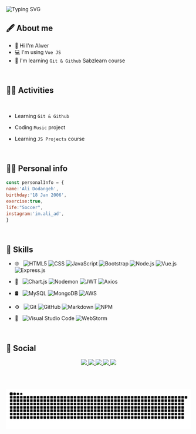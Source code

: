 <img src="https://readme-typing-svg.demolab.com?font=Fira+Code&pause=1000&color=00FD91&center=true&vCenter=true&random=false&width=1200&lines=Hi+ I'm+Alwer+%F0%9F%91%8B;I+am++a+Frontend+Developer" alt="Typing SVG" />





<h2> 🖋️ About me</h2>

- 👋 Hi I'm Alwer
- 💻 I'm using  `Vue JS`
- 🏫 I'm learning `Git & Github` Sabzlearn course
<br>
<h2> 👨‍💻 Activities</h2>
<br>

 -  Learning `Git & Github` <img width="70%" align="right"  height="14px"   src="https://github.com/Ad-alwer/Ad-alwer/assets/66328978/667e8337-9c71-42eb-b637-98c358028c5f">


-  Coding `Music` project <img width="60%" height="14px" align="right" src="https://github.com/Ad-alwer/Ad-alwer/assets/66328978/667e8337-9c71-42eb-b637-98c358028c5f">


 - Learning `JS Projects` course <img width="30%" align="right"  height="14px" src="https://github.com/Ad-alwer/Ad-alwer/assets/66328978/667e8337-9c71-42eb-b637-98c358028c5f">




<br>
<h2> 🙎‍♂️ Personal info</h2>

```Javascript
const personalInfo = {
name:'Ali Dodangeh',
birthday:'18 Jan 2006',
exercise:true,
life:"Soccer",
instagram:'im.ali_ad',
}
```

<br>
<h2> 🔧 Skills</h2>


- 🌐 &nbsp;
  ![HTML5](https://img.shields.io/badge/-HTML5-333333?style=flat&logo=HTML5)
  ![CSS](https://img.shields.io/badge/-CSS-333333?style=flat&logo=CSS3&logoColor=1572B6)
  ![JavaScript](https://img.shields.io/badge/-JavaScript-333333?style=flat&logo=javascript)
  ![Bootstrap](https://img.shields.io/badge/-Bootstrap-333333?style=flat&logo=bootstrap&logoColor=563D7C)
  ![Node.js](https://img.shields.io/badge/-Node.js-333333?style=flat&logo=node.js)
  ![Vue.js](https://img.shields.io/badge/Vue%20JS-2F2F2F?style=flat&logo=vuedotjs&logoColor=4FC08D)
  ![Express.js](https://img.shields.io/badge/Express%20JS-2F2F2F?style=flat&logo=express&logoColor=%2361DAFB)

- 📖 &nbsp;
  ![Chart.js](https://img.shields.io/badge/chart.js-2F2F2F?style=flat&&logo=chart.js&logoColor=F5788D)
  ![Nodemon](https://img.shields.io/badge/Nodemon-2F2F2F?style=flat&&logo=nodemon&logoColor=%BBDEAD)
  ![JWT](https://img.shields.io/badge/JWT-2F2F2F?style=flat&&logo=JSON%20web%20tokens&logoColor=%BBDEAD)
   ![Axios](https://img.shields.io/badge/Axios-2F2F2F?style=flat&&logo=axios&logoColor=darkslateblue)
  
  
- 🛢 &nbsp;
  ![MySQL](https://img.shields.io/badge/-MySQL-333333?style=flat&logo=mysql)
  ![MongoDB](https://img.shields.io/badge/-MongoDB-333333?style=flat&logo=mongodb)
  ![AWS](https://img.shields.io/badge/AWS-2F2F2F?style=flat&&logo=amazon-aws&logoColor=gold)
  
- ⚙️ &nbsp;
  ![Git](https://img.shields.io/badge/-Git-333333?style=flat&logo=git)
  ![GitHub](https://img.shields.io/badge/-GitHub-333333?style=flat&logo=github)
  ![Markdown](https://img.shields.io/badge/-Markdown-333333?style=flat&logo=markdown)
  ![NPM](https://img.shields.io/badge/NPM-2F2F2F?style=flat&&logo=npm&logoColor=red)
  
- 🔧 &nbsp;
  ![Visual Studio Code](https://img.shields.io/badge/-Visual%20Studio%20Code-333333?style=flat&logo=visual-studio-code&logoColor=007ACC)
  ![WebStorm](https://img.shields.io/badge/Webstorm-2F2F2F?style=flat&&logo=webstorm&logoColor=skyblue)
<br />

<h2> 📱 Social</h2>
 <p align="center">
  <a href="https://yun.ir/Alwer-Instagram">
    <img src="https://github.com/Ad-alwer/Ad-alwer/assets/66328978/7af4e928-388c-4308-a442-396dd869a620">
  </a>
   <a href="https://yun.ir/Alwer-Linkdin">
    <img src="https://github.com/Ad-alwer/Ad-alwer/assets/66328978/48af5164-6c0d-42c1-b471-5569e19cba95">
  </a>
    <a href="https://yun.ir/Alwer-Telegram">
    <img src="https://github.com/Ad-alwer/Ad-alwer/assets/66328978/2a154247-d8cb-4cd8-972b-855ac728dc13">
  </a>
  <a href="https://yun.ir/Alwer-Codepen">
    <img src="https://github.com/Ad-alwer/Ad-alwer/assets/66328978/c30ad1cd-fa2f-4109-b60d-325cbc8bebd7">
  </a>
    <a href="https://yun.ir/Alwer-Youtube">
    <img src="https://github.com/Ad-alwer/Ad-alwer/assets/66328978/e71ad198-a724-4d22-8710-679067734061">
  </a>
</p> 

<br>
<br>
<p align="center">
 <img align="center" src="https://raw.githubusercontent.com/imrrobat/imrrobat/d1b244e170d2b75fdda3efd499eaaf163f7a617c/images/github-contribution-grid-snake.svg" />
</p>







